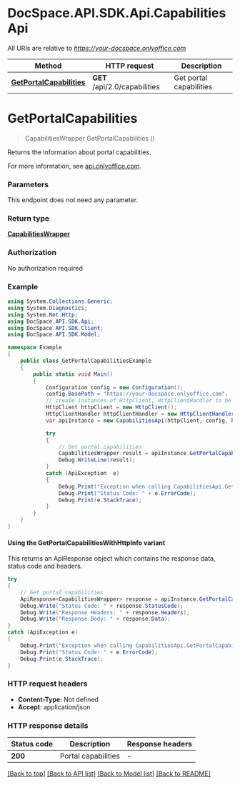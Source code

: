 # DocSpace.API.SDK.Api.CapabilitiesApi

All URIs are relative to *https://your-docspace.onlyoffice.com*

| Method | HTTP request | Description |
|--------|--------------|-------------|
| [**GetPortalCapabilities**](#getportalcapabilities) | **GET** /api/2.0/capabilities | Get portal capabilities |

<a id="getportalcapabilities"></a>
# **GetPortalCapabilities**
> CapabilitiesWrapper GetPortalCapabilities ()

Returns the information about portal capabilities.

For more information, see [api.onlyoffice.com](https://api.onlyoffice.com/docspace/api-backend/usage-api/get-portal-capabilities/).

### Parameters
This endpoint does not need any parameter.
### Return type

[**CapabilitiesWrapper**](CapabilitiesWrapper.md)

### Authorization

No authorization required

### Example
```csharp
using System.Collections.Generic;
using System.Diagnostics;
using System.Net.Http;
using DocSpace.API.SDK.Api;
using DocSpace.API.SDK.Client;
using DocSpace.API.SDK.Model;

namespace Example
{
    public class GetPortalCapabilitiesExample
    {
        public static void Main()
        {
            Configuration config = new Configuration();
            config.BasePath = "https://your-docspace.onlyoffice.com";
            // create instances of HttpClient, HttpClientHandler to be reused later with different Api classes
            HttpClient httpClient = new HttpClient();
            HttpClientHandler httpClientHandler = new HttpClientHandler();
            var apiInstance = new CapabilitiesApi(httpClient, config, httpClientHandler);

            try
            {
                // Get portal capabilities
                CapabilitiesWrapper result = apiInstance.GetPortalCapabilities();
                Debug.WriteLine(result);
            }
            catch (ApiException  e)
            {
                Debug.Print("Exception when calling CapabilitiesApi.GetPortalCapabilities: " + e.Message);
                Debug.Print("Status Code: " + e.ErrorCode);
                Debug.Print(e.StackTrace);
            }
        }
    }
}
```

#### Using the GetPortalCapabilitiesWithHttpInfo variant
This returns an ApiResponse object which contains the response data, status code and headers.

```csharp
try
{
    // Get portal capabilities
    ApiResponse<CapabilitiesWrapper> response = apiInstance.GetPortalCapabilitiesWithHttpInfo();
    Debug.Write("Status Code: " + response.StatusCode);
    Debug.Write("Response Headers: " + response.Headers);
    Debug.Write("Response Body: " + response.Data);
}
catch (ApiException e)
{
    Debug.Print("Exception when calling CapabilitiesApi.GetPortalCapabilitiesWithHttpInfo: " + e.Message);
    Debug.Print("Status Code: " + e.ErrorCode);
    Debug.Print(e.StackTrace);
}
```

### HTTP request headers

 - **Content-Type**: Not defined
 - **Accept**: application/json


### HTTP response details
| Status code | Description | Response headers |
|-------------|-------------|------------------|
| **200** | Portal capabilities |  -  |

[[Back to top]](#) [[Back to API list]](../README.md#documentation-for-api-endpoints) [[Back to Model list]](../README.md#documentation-for-models) [[Back to README]](../README.md)

